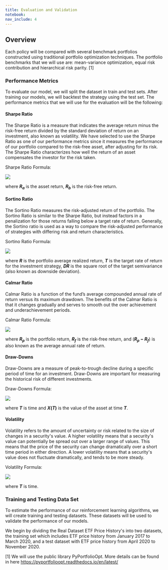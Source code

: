 ```yaml
---
title: Evaluation and Validation
notebook:
nav_include: 4
---
```


## Overview

Each policy will be compared with several benchmark portfolios constructed using traditional portfolio optimization techniques.  The portfolio benchmarks that we will use are: mean-variance optimization, equal risk contribution and hierarchical risk parity. [1] 

### Performance Metrics

To evaluate our model, we will split the dataset in train and test sets. After training our models, we will backtest the strategy using the test set. The performance metrics that we will use for the evaluation will be the following:

#### Sharpe Ratio

The Sharpe Ratio is a measure that indicates the average return minus the risk-free return divided by the standard deviation of return on an investment, also known as volatility. We have selected to use the Sharpe Ratio as one of our performance metrics since it measures the performance of our portfolio compared to the risk-free asset, after adjusting for its risk. The Sharpe Ratio characterizes how well the return of an asset compensates the investor for the risk taken.

Sharpe Ratio Formula:

<img src="https://render.githubusercontent.com/render/math?math=S_{a} = \frac{E[R_{a} - R_{b}]}{\sigma_{a}} = \frac{E[R_{a} - R_{b}]}{\sqrt{var[R_{a} - R_{b}]}}">

where ***R*<sub>*a*</sub>** is the asset return, ***R*<sub>*b*</sub>** is the risk-free return.

#### Sortino Ratio

The Sortino Ratio measures the risk-adjusted return of the portfolio. The Sortino Ratio is similar to the Sharpe Ratio, but instead factors in a penalization for those returns falling below a target rate of return.  Generally, the Sortino ratio is used as a way to compare the risk-adjusted performance of strategies with differing risk and return characteristics. 

Sortino Ratio Formula:

<img src="https://render.githubusercontent.com/render/math?math=S = \frac{R - T}{DR}">

where ***R*** is the portfolio average realized return, ***T*** is the target rate of return for the investment strategy, ***DR*** is the square root of the target semivariance (also known as downside deviation). 


#### Calmar Ratio
Calmar Ratio is a function of the fund’s average compounded annual rate of return versus its maximum drawdown.  The benefits of the Calmar Ratio is that it changes gradually and serves to smooth out the over achievement and underachievement periods.

Calmar Ratio Formula:

<img src="https://render.githubusercontent.com/render/math?math=\text{Calmar Ratio} = \frac{R_{p} - R_{f}}{Maximum Drawdown}">

where ***R*<sub>*p*</sub>** is the portfolio return, ***R*<sub>*f*</sub>** is the risk-free return, and (***R*<sub>*p*</sub> − *R*<sub>*f*</sub>**) is also known as the average annual rate of return. 

#### Draw-Downs

Draw-Downs are a measure of peak-to-trough decline during a specific period of time for an investment. Draw-Downs are important for measuring the historical risk of different investments.

Draw-Downs Formula:

<img src="https://render.githubusercontent.com/render/math?math=D(T) = max[\max_{t\varepsilon (0, T)}X(t) - X(T), 0] \equiv [\max_{t\varepsilon (0, T)}X(t) - X(T)]">

where ***T*** is time and ***X*(*T*)** is the value of the asset at time ***T***.  

#### Volatility

Volatility refers to the amount of uncertainty or risk related to the size of changes in a security's value. A higher volatility means that a security's value can potentially be spread out over a larger range of values. This means that the price of the security can change dramatically over a short time period in either direction. A lower volatility means that a security's value does not fluctuate dramatically, and tends to be more steady.

Volatility Formula:

<img src="https://render.githubusercontent.com/render/math?math=\sigma_T = \sigma * \sqrt{T}">

where ***T*** is time.

### Training and Testing Data Set

To estimate the performance of our reinforcement learning algorithms, we will create training and testing datasets. These datasets will be used to validate the performance of our models.

We begin by dividing the Real Dataset ETF Price History's into two datasets, the training set which includes ETF price history from January 2017 to March 2020, and a test dataset with ETF price history from April 2020 to November 2020.


[1] We will use the public library PyPortfolioOpt. More details can be found in here <https://pyportfolioopt.readthedocs.io/en/latest/>
